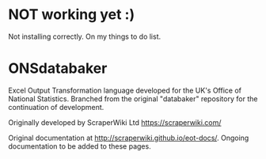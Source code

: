 # NOT working yet :)
Not installing correctly. On my things to do list.

# ONSdatabaker
Excel Output Transformation language developed for the UK's Office of National Statistics. Branched from the original "databaker" repository for the continuation of development.

Originally developed by ScraperWiki Ltd https://scraperwiki.com/

Original documentation at http://scraperwiki.github.io/eot-docs/. Ongoing documentation to be added to these pages.
